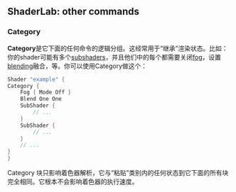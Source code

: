## ShaderLab: other commands

### Category
**Category**是它下面的任何命令的逻辑分组。这经常用于“继承”渲染状态。比如：你的shader可能有多个[subshaders]()，并且他们中的每个都需要关闭[fog](../ShaderLabSubShader/ShaderLabPass/README.md)，设置[blending](../ShaderLabSubShader/ShaderLabPass/ShaderLabBlending/README.md)融合，等。你可以使用Category做这个：
```cs
Shader "example" {
Category {
    Fog { Mode Off }
    Blend One One
    SubShader {
        // ...
    }
    SubShader {
        // ...
    }
    // ...
}
}
```

Category 块只影响着色器解析，它与“粘贴”类别内的任何状态到它下面的所有块完全相同。它根本不会影响着色器的执行速度。